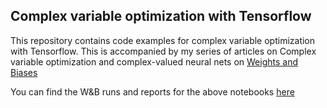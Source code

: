 <h2>Complex variable optimization with Tensorflow</h2>

This repository contains code examples for complex variable optimization with Tensorflow. This is accompanied by my series of articles on Complex variable optimization and complex-valued neural nets on <a href="wandb.ai">Weights and Biases</a>

You can find the W&B runs and reports for the above notebooks <a href="https://wandb.ai/darshandeshpande/complex-optimization">here</a>